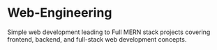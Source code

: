 # Web-Engineering
Simple web development leading to Full MERN stack projects covering frontend, backend, and full-stack web development concepts.
